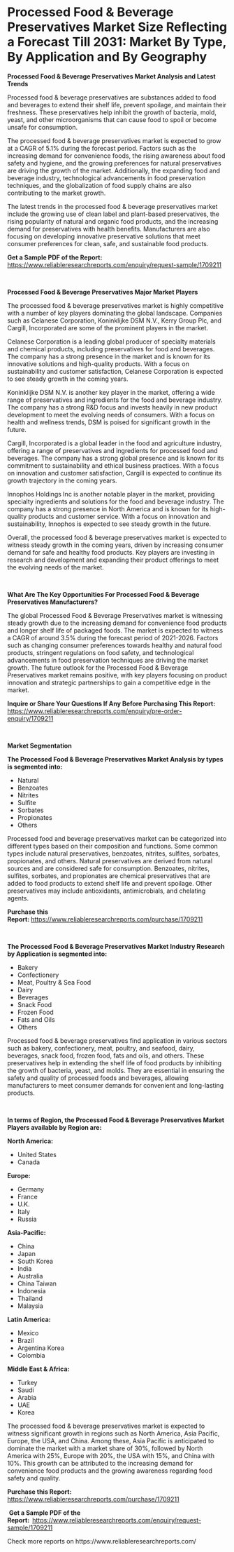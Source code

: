 <p><h1>Processed Food & Beverage Preservatives Market Size Reflecting a Forecast Till 2031: Market By Type, By Application and By Geography</h1></p><p><strong>Processed Food & Beverage Preservatives Market Analysis and Latest Trends</strong></p>
<p><p>Processed food & beverage preservatives are substances added to food and beverages to extend their shelf life, prevent spoilage, and maintain their freshness. These preservatives help inhibit the growth of bacteria, mold, yeast, and other microorganisms that can cause food to spoil or become unsafe for consumption.</p><p>The processed food & beverage preservatives market is expected to grow at a CAGR of 5.1% during the forecast period. Factors such as the increasing demand for convenience foods, the rising awareness about food safety and hygiene, and the growing preferences for natural preservatives are driving the growth of the market. Additionally, the expanding food and beverage industry, technological advancements in food preservation techniques, and the globalization of food supply chains are also contributing to the market growth.</p><p>The latest trends in the processed food & beverage preservatives market include the growing use of clean label and plant-based preservatives, the rising popularity of natural and organic food products, and the increasing demand for preservatives with health benefits. Manufacturers are also focusing on developing innovative preservative solutions that meet consumer preferences for clean, safe, and sustainable food products.</p></p>
<p><strong>Get a Sample PDF of the Report:&nbsp;</strong> <a href="https://www.reliableresearchreports.com/enquiry/request-sample/1709211">https://www.reliableresearchreports.com/enquiry/request-sample/1709211</a></p>
<p>&nbsp;</p>
<p><strong>Processed Food & Beverage Preservatives Major Market Players</strong></p>
<p><p>The processed food & beverage preservatives market is highly competitive with a number of key players dominating the global landscape. Companies such as Celanese Corporation, Koninklijke DSM N.V., Kerry Group Plc, and Cargill, Incorporated are some of the prominent players in the market.</p><p>Celanese Corporation is a leading global producer of specialty materials and chemical products, including preservatives for food and beverages. The company has a strong presence in the market and is known for its innovative solutions and high-quality products. With a focus on sustainability and customer satisfaction, Celanese Corporation is expected to see steady growth in the coming years.</p><p>Koninklijke DSM N.V. is another key player in the market, offering a wide range of preservatives and ingredients for the food and beverage industry. The company has a strong R&D focus and invests heavily in new product development to meet the evolving needs of consumers. With a focus on health and wellness trends, DSM is poised for significant growth in the future.</p><p>Cargill, Incorporated is a global leader in the food and agriculture industry, offering a range of preservatives and ingredients for processed food and beverages. The company has a strong global presence and is known for its commitment to sustainability and ethical business practices. With a focus on innovation and customer satisfaction, Cargill is expected to continue its growth trajectory in the coming years.</p><p>Innophos Holdings Inc is another notable player in the market, providing specialty ingredients and solutions for the food and beverage industry. The company has a strong presence in North America and is known for its high-quality products and customer service. With a focus on innovation and sustainability, Innophos is expected to see steady growth in the future.</p><p>Overall, the processed food & beverage preservatives market is expected to witness steady growth in the coming years, driven by increasing consumer demand for safe and healthy food products. Key players are investing in research and development and expanding their product offerings to meet the evolving needs of the market.</p></p>
<p>&nbsp;</p>
<p><strong>What Are The Key Opportunities For Processed Food & Beverage Preservatives Manufacturers?</strong></p>
<p><p>The global Processed Food & Beverage Preservatives market is witnessing steady growth due to the increasing demand for convenience food products and longer shelf life of packaged foods. The market is expected to witness a CAGR of around 3.5% during the forecast period of 2021-2026. Factors such as changing consumer preferences towards healthy and natural food products, stringent regulations on food safety, and technological advancements in food preservation techniques are driving the market growth. The future outlook for the Processed Food & Beverage Preservatives market remains positive, with key players focusing on product innovation and strategic partnerships to gain a competitive edge in the market.</p></p>
<p><strong>Inquire or Share Your Questions If Any Before Purchasing This Report:</strong> <a href="https://www.reliableresearchreports.com/enquiry/pre-order-enquiry/1709211">https://www.reliableresearchreports.com/enquiry/pre-order-enquiry/1709211</a></p>
<p>&nbsp;</p>
<p><strong>Market Segmentation</strong></p>
<p><strong>The Processed Food & Beverage Preservatives Market Analysis by types is segmented into:</strong></p>
<p><ul><li>Natural</li><li>Benzoates</li><li>Nitrites</li><li>Sulfite</li><li>Sorbates</li><li>Propionates</li><li>Others</li></ul></p>
<p><p>Processed food and beverage preservatives market can be categorized into different types based on their composition and functions. Some common types include natural preservatives, benzoates, nitrites, sulfites, sorbates, propionates, and others. Natural preservatives are derived from natural sources and are considered safe for consumption. Benzoates, nitrites, sulfites, sorbates, and propionates are chemical preservatives that are added to food products to extend shelf life and prevent spoilage. Other preservatives may include antioxidants, antimicrobials, and chelating agents.</p></p>
<p><strong>Purchase this Report:&nbsp;</strong><a href="https://www.reliableresearchreports.com/purchase/1709211">https://www.reliableresearchreports.com/purchase/1709211</a></p>
<p>&nbsp;</p>
<p><strong>The Processed Food & Beverage Preservatives Market Industry Research by Application is segmented into:</strong></p>
<p><ul><li>Bakery</li><li>Confectionery</li><li>Meat, Poultry & Sea Food</li><li>Dairy</li><li>Beverages</li><li>Snack Food</li><li>Frozen Food</li><li>Fats and Oils</li><li>Others</li></ul></p>
<p><p>Processed food & beverage preservatives find application in various sectors such as bakery, confectionery, meat, poultry, and seafood, dairy, beverages, snack food, frozen food, fats and oils, and others. These preservatives help in extending the shelf life of food products by inhibiting the growth of bacteria, yeast, and molds. They are essential in ensuring the safety and quality of processed foods and beverages, allowing manufacturers to meet consumer demands for convenient and long-lasting products.</p></p>
<p>&nbsp;</p>
<p><strong>In terms of Region, the Processed Food & Beverage Preservatives Market Players available by Region are:</strong></p>
<p>
    <p> <strong> North America: </strong>
        <ul>
            <li>United States</li>
            <li>Canada</li>
        </ul>
        </p> 
    <p> <strong> Europe: </strong>
        <ul>
            <li>Germany</li>
            <li>France</li>
            <li>U.K.</li>
            <li>Italy</li>
            <li>Russia</li>
        </ul>
        </p> 
    <p> <strong> Asia-Pacific: </strong>
        <ul>
            <li>China</li>
            <li>Japan</li>
            <li>South Korea</li>
            <li>India</li>
            <li>Australia</li>
            <li>China Taiwan</li>
            <li>Indonesia</li>
            <li>Thailand</li>
            <li>Malaysia</li>
        </ul>
        </p> 
    <p> <strong> Latin America: </strong>
        <ul>
            <li>Mexico</li>
            <li>Brazil</li>
            <li>Argentina Korea</li>
            <li>Colombia</li>
        </ul>
        </p> 
    <p> <strong> Middle East & Africa: </strong>
        <ul>
            <li>Turkey</li>
            <li>Saudi</li>
            <li>Arabia</li>
            <li>UAE</li>
            <li>Korea</li>
        </ul>
    </p>
    </p>
<p><p>The processed food & beverage preservatives market is expected to witness significant growth in regions such as North America, Asia Pacific, Europe, the USA, and China. Among these, Asia Pacific is anticipated to dominate the market with a market share of 30%, followed by North America with 25%, Europe with 20%, the USA with 15%, and China with 10%. This growth can be attributed to the increasing demand for convenience food products and the growing awareness regarding food safety and quality.</p></p>
<p><strong>Purchase this Report: </strong><a href="https://www.reliableresearchreports.com/purchase/1709211">https://www.reliableresearchreports.com/purchase/1709211</a></p>
<p>&nbsp;<strong>Get a Sample PDF of the Report:&nbsp;&nbsp;</strong><a href="https://www.reliableresearchreports.com/enquiry/request-sample/1709211">https://www.reliableresearchreports.com/enquiry/request-sample/1709211</a></p>
<p><strong></strong></p>
<p>Check more reports on https://www.reliableresearchreports.com/</p>